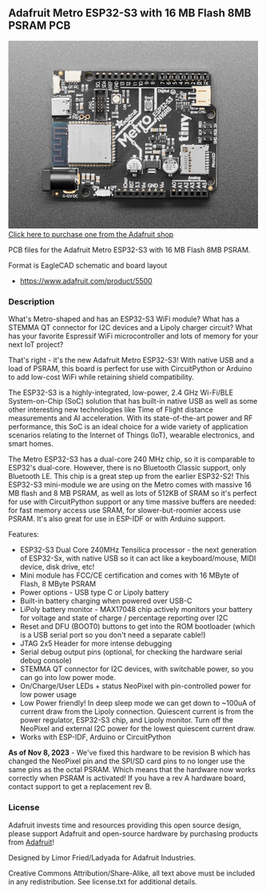 ## Adafruit Metro ESP32-S3 with 16 MB Flash 8MB PSRAM PCB

<a href="http://www.adafruit.com/products/5500"><img src="assets/5500.jpg?raw=true" width="500px"><br/>
Click here to purchase one from the Adafruit shop</a>

PCB files for the Adafruit Metro ESP32-S3 with 16 MB Flash 8MB PSRAM. 

Format is EagleCAD schematic and board layout
* https://www.adafruit.com/product/5500

### Description

What's Metro-shaped and has an ESP32-S3 WiFi module? What has a STEMMA QT connector for I2C devices and a Lipoly charger circuit? What has your favorite Espressif WiFi microcontroller and lots of memory for your next IoT project?

That's right - it's the new Adafruit Metro ESP32-S3! With native USB and a load of PSRAM, this board is perfect for use with CircuitPython or Arduino to add low-cost WiFi while retaining shield compatibility.

The ESP32-S3 is a highly-integrated, low-power, 2.4 GHz Wi-Fi/BLE System-on-Chip (SoC) solution that has built-in native USB as well as some other interesting new technologies like Time of Flight distance measurements and AI acceleration. With its state-of-the-art power and RF performance, this SoC is an ideal choice for a wide variety of application scenarios relating to the Internet of Things (IoT), wearable electronics, and smart homes.

The Metro ESP32-S3 has a dual-core 240 MHz chip, so it is comparable to ESP32's dual-core. However, there is no Bluetooth Classic support, only Bluetooth LE. This chip is a great step up from the earlier ESP32-S2! This ESP32-S3 mini-module we are using on the Metro comes with massive 16 MB flash and 8 MB PSRAM, as well as lots of 512KB of SRAM so it's perfect for use with CircuitPython support or any time massive buffers are needed: for fast memory access use SRAM, for slower-but-roomier access use PSRAM. It's also great for use in ESP-IDF or with Arduino support.

Features:

* ESP32-S3 Dual Core 240MHz Tensilica processor - the next generation of ESP32-Sx, with native USB so it can act like a keyboard/mouse, MIDI device, disk drive, etc!
* Mini module has FCC/CE certification and comes with 16 MByte of Flash, 8 MByte PSRAM
* Power options - USB type C or Lipoly battery
* Built-in battery charging when powered over USB-C
* LiPoly battery monitor - MAX17048 chip actively monitors your battery for voltage and state of charge / percentage reporting over I2C
* Reset and DFU (BOOT0) buttons to get into the ROM bootloader (which is a USB serial port so you don't need a separate cable!)
* JTAG 2x5 Header for more intense debugging
* Serial debug output pins (optional, for checking the hardware serial debug console)
* STEMMA QT connector for I2C devices, with switchable power, so you can go into low power mode.
* On/Charge/User LEDs + status NeoPixel with pin-controlled power for low power usage
* Low Power friendly! In deep sleep mode we can get down to ~100uA of current draw from the Lipoly connection. Quiescent current is from the power regulator, ESP32-S3 chip, and Lipoly monitor. Turn off the NeoPixel and external I2C power for the lowest quiescent current draw.
* Works with ESP-IDF, Arduino or CircuitPython 

<b>As of Nov 8, 2023</b> - We've fixed this hardware to be revision B which has changed the NeoPixel pin and the SPI/SD card pins to no longer use the same pins as the octal PSRAM. Which means that the hardware now works correctly when PSRAM is activated! If you have a rev A hardware board, contact support to get a replacement rev B.

### License

Adafruit invests time and resources providing this open source design, please support Adafruit and open-source hardware by purchasing products from [Adafruit](https://www.adafruit.com)!

Designed by Limor Fried/Ladyada for Adafruit Industries.

Creative Commons Attribution/Share-Alike, all text above must be included in any redistribution. 
See license.txt for additional details.
